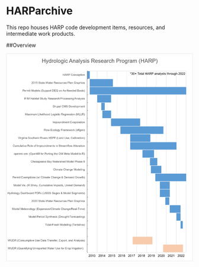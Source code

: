 # HARParchive
This repo houses HARP code development items, resources, and intermediate work products.

##Overview

![](HARP-Onboarding/HARP_Timeline_5.10.22.png)<!-- -->
